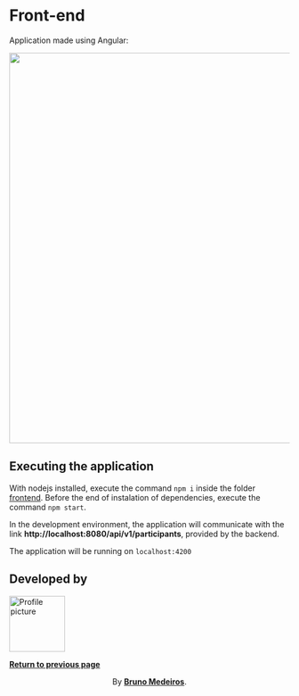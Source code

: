 # Front-end

Application made using Angular:

[<img width="700px" src="./assets/website.png" />](./assets/website.png "Imagem da página")

## Executing the application

With nodejs installed, execute the command `npm i` inside the folder [frontend](/frontend/).
Before the end of instalation of dependencies, execute the command `npm start`.

In the development environment, the application will communicate with the link **http://localhost:8080/api/v1/participants**, provided by the backend.

The application will be running on `localhost:4200`

## Developed by

[<img width="100px" src="https://avatars.githubusercontent.com/u/100999610" alt="Profile picture"/>](https://github.com/BrunoMedeiros14 "Profile on GitHub (BrunoMedeiros)")

**[Return to previous page](../README.md)**

<p align="center">By <strong><a href="https://github.com/BrunoMedeiros14">Bruno Medeiros</a></strong>.</p>
